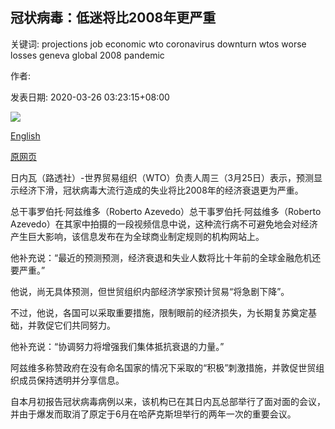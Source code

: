 ## 冠状病毒：低迷将比2008年更严重

关键词: projections job economic wto coronavirus downturn wtos worse losses geneva global 2008 pandemic

作者: 

发表日期: 2020-03-26 03:23:15+08:00

![](https://www.straitstimes.com/sites/default/files/styles/x_large/public/articles/2020/03/26/2020-03-25t140550z_766285822_rc20rf9d1h6x_rtrmadp_3_health-coronavirus-china-baby-pod.jpg?itok=_1pvTP1v)

[English](Coronavirus%3A%20Downturn%20will%20be%20worse%20than%202008%2C%20WTO%20says.md)

[原网页](https://www.straitstimes.com/world/europe/coronavirus-downturn-will-be-worse-than-2008-wto-says)

日内瓦（路透社）-世界贸易组织（WTO）负责人周三（3月25日）表示，预测显示经济下滑，冠状病毒大流行造成的失业将比2008年的经济衰退更为严重。

总干事罗伯托·阿兹维多（Roberto Azevedo）总干事罗伯托·阿兹维多（Roberto Azevedo）在其家中拍摄的一段视频信息中说，这种流行病不可避免地会对经济产生巨大影响，该信息发布在为全球商业制定规则的机构网站上。

他补充说：“最近的预测预测，经济衰退和失业人数将比十年前的全球金融危机还要严重。”

他说，尚无具体预测，但世贸组织内部经济学家预计贸易“将急剧下降”。

不过，他说，各国可以采取重要措施，限制眼前的经济损失，为长期复苏奠定基础，并敦促它们共同努力。

他补充说：“协调努力将增强我们集体抵抗衰退的力量。”

阿兹维多称赞政府在没有命名国家的情况下采取的“积极”刺激措施，并敦促世贸组织成员保持透明并分享信息。

自本月初报告冠状病毒病例以来，该机构已在其日内瓦总部举行了面对面的会议，并由于爆发而取消了原定于6月在哈萨克斯坦举行的两年一次的重要会议。